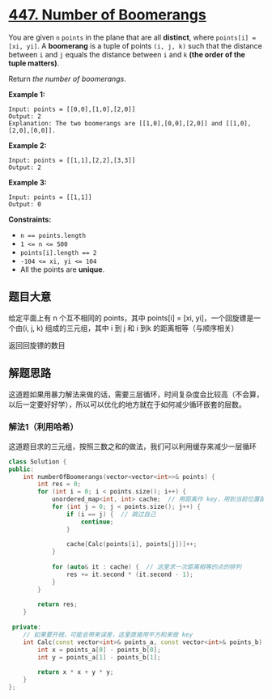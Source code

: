 # [447. Number of Boomerangs](https://leetcode.com/problems/number-of-boomerangs/)

You are given `n` `points` in the plane that are all **distinct**, where `points[i] = [xi, yi]`. A **boomerang** is a tuple of points `(i, j, k)` such that the distance between `i` and `j` equals the distance between `i` and `k` **(the order of the tuple matters)**.

Return *the number of boomerangs*.

 

**Example 1:**

```
Input: points = [[0,0],[1,0],[2,0]]
Output: 2
Explanation: The two boomerangs are [[1,0],[0,0],[2,0]] and [[1,0],[2,0],[0,0]].
```

**Example 2:**

```
Input: points = [[1,1],[2,2],[3,3]]
Output: 2
```

**Example 3:**

```
Input: points = [[1,1]]
Output: 0
```

 

**Constraints:**

- `n == points.length`
- `1 <= n <= 500`
- `points[i].length == 2`
- `-104 <= xi, yi <= 104`
- All the points are **unique**.

## 题目大意

给定平面上有 n 个互不相同的 points，其中 points[i] = [xi, yi]，一个回旋镖是一个由(i, j, k) 组成的三元组，其中 i 到 j 和 i 到k 的距离相等（与顺序相关）

返回回旋镖的数目

## 解题思路

这道题如果用暴力解法来做的话，需要三层循环，时间复杂度会比较高（不会算，以后一定要好好学），所以可以优化的地方就在于如何减少循环嵌套的层数。

### 解法1（利用哈希）

这道题目求的三元组，按照三数之和的做法，我们可以利用缓存来减少一层循环

`````c++
class Solution {
public:
    int numberOfBoomerangs(vector<vector<int>>& points) {
        int res = 0;
        for (int i = 0; i < points.size(); i++) {
            unordered_map<int, int> cache;  // 用距离作 key，用到当前位置距离为 key 的点的数目
            for (int j = 0; j < points.size(); j++) {
                if (i == j) {  // 跳过自己
                    continue;
                }
                
                cache[Calc(points[i], points[j])]++;
            }
            
            for (auto& it : cache) {  // 这里求一次距离相等的点的排列
                res += it.second * (it.second - 1);
            }
        }
        
        return res;
    }
    
 private:
    // 如果要开根，可能会带来误差，这里直接用平方和来做 key
    int Calc(const vector<int>& points_a, const vector<int>& points_b) {
        int x = points_a[0] - points_b[0];
        int y = points_a[1] - points_b[1];
        
        return x * x + y * y;
    }
};
`````

